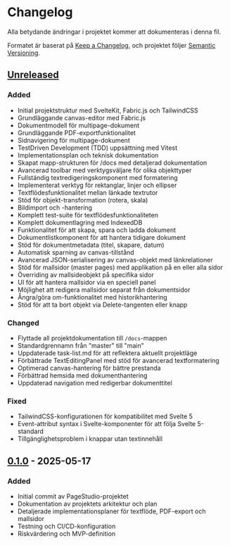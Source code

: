 # Changelog

Alla betydande ändringar i projektet kommer att dokumenteras i denna fil.

Formatet är baserat på [Keep a Changelog](https://keepachangelog.com/en/1.0.0/),
och projektet följer [Semantic Versioning](https://semver.org/spec/v2.0.0.html).

## [Unreleased]

### Added
- Initial projektstruktur med SvelteKit, Fabric.js och TailwindCSS
- Grundläggande canvas-editor med Fabric.js
- Dokumentmodell för multipage-dokument
- Grundläggande PDF-exportfunktionalitet
- Sidnavigering för multipage-dokument
- TestDriven Development (TDD) uppsättning med Vitest
- Implementationsplan och teknisk dokumentation
- Skapat mapp-strukturen för /docs med detaljerad dokumentation
- Avancerad toolbar med verktygsväljare för olika objekttyper
- Fullständig textredigeringskomponent med formatering
- Implementerat verktyg för rektanglar, linjer och ellipser
- Textflödesfunktionalitet mellan länkade textrutor
- Stöd för objekt-transformation (rotera, skala)
- Bildimport och -hantering
- Komplett test-suite för textflödesfunktionaliteten
- Komplett dokumentlagring med IndexedDB
- Funktionalitet för att skapa, spara och ladda dokument
- Dokumentlistkomponent för att hantera tidigare dokument
- Stöd för dokumentmetadata (titel, skapare, datum)
- Automatisk sparning av canvas-tillstånd
- Avancerad JSON-serialisering av canvas-objekt med länkrelationer
- Stöd för mallsidor (master pages) med applikation på en eller alla sidor
- Överriding av mallsideobjekt på specifika sidor
- UI för att hantera mallsidor via en speciell panel
- Möjlighet att redigera mallsidor separat från dokumentsidor
- Ångra/göra om-funktionalitet med historikhantering
- Stöd för att ta bort objekt via Delete-tangenten eller knapp

### Changed
- Flyttade all projektdokumentation till `/docs`-mappen
- Standardgrennamn från "master" till "main"
- Uppdaterade task-list.md för att reflektera aktuellt projektläge
- Förbättrade TextEditingPanel med stöd för avancerad textformatering
- Optimerad canvas-hantering för bättre prestanda
- Förbättrad hemsida med dokumenthantering
- Uppdaterad navigation med redigerbar dokumenttitel

### Fixed
- TailwindCSS-konfigurationen för kompatibilitet med Svelte 5
- Event-attribut syntax i Svelte-komponenter för att följa Svelte 5-standard
- Tillgänglighetsproblem i knappar utan textinnehåll

## [0.1.0] - 2025-05-17
### Added
- Initial commit av PageStudio-projektet
- Dokumentation av projektets arkitektur och plan
- Detaljerade implementationsplaner för textflöde, PDF-export och mallsidor
- Testning och CI/CD-konfiguration
- Riskvärdering och MVP-definition

[Unreleased]: https://github.com/jbeijer/page-studio/compare/v0.1.0...HEAD
[0.1.0]: https://github.com/jbeijer/page-studio/releases/tag/v0.1.0